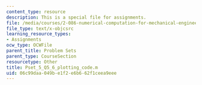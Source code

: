 ```yaml
---
content_type: resource
description: This is a special file for assignments.
file: /media/courses/2-086-numerical-computation-for-mechanical-engineers-fall-2012/06c99daa049be1f2e6b662f1ceea9eee_Pset_5_Q5_6_plotting_code.m
file_type: text/x-objcsrc
learning_resource_types:
- Assignments
ocw_type: OCWFile
parent_title: Problem Sets
parent_type: CourseSection
resourcetype: Other
title: Pset_5_Q5_6_plotting_code.m
uid: 06c99daa-049b-e1f2-e6b6-62f1ceea9eee
---
```

